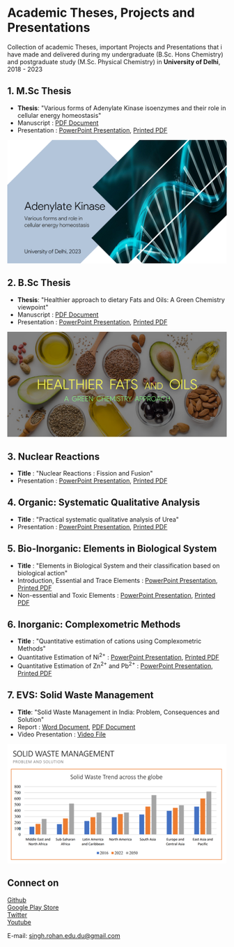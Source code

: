 # Academic Theses, Projects and Presentations

Collection of academic Theses, important Projects and Presentations that i have made and delivered during my undergraduate (B.Sc. Hons Chemistry) and postgraduate study (M.Sc. Physical Chemistry) in **University of Delhi**, 2018 - 2023

## 1. M.Sc Thesis
* **Thesis**: "Various forms of Adenylate Kinase isoenzymes and their role in cellular energy homeostasis"
* Manuscript : [PDF Document](1.%20M.Sc%20Thesis%20-%20Adenylate%20Kinase%20Isoenzymes/Article%20-%20Adenylate%20Kinase%20Isoenzymes%20and%20Cellular%20Energy%20Homeostasis.pdf)
* Presentation : [PowerPoint Presentation](1.%20M.Sc%20Thesis%20-%20Adenylate%20Kinase%20Isoenzymes/Presentation-%20Adenylate%20Kinase%20Isoenzymes%20and%20Cellular%20Energy%20Homeostasis.pptx), [Printed PDF](1.%20M.Sc%20Thesis%20-%20Adenylate%20Kinase%20Isoenzymes/Presentation%20Print%20-%20Adenylate%20Kinase%20Isoenzymes%20and%20Cellular%20Energy%20Homeostasis.pdf)

<p align="center">
    <img src="1. M.Sc Thesis - Adenylate Kinase Isoenzymes/cover.png" width="700" />
</p>

## 2. B.Sc Thesis
* **Thesis**: "Healthier approach to dietary Fats and Oils: A Green Chemistry viewpoint"
* Manuscript : [PDF Document](2.%20B.Sc%20Thesis%20-%20Healthier%20approach%20to%20dietary%20Fats/Article%20-%20Healthier%20approach%20to%20dietary%20Fats.pdf)
* Presentation : [PowerPoint Presentation](2.%20B.Sc%20Thesis%20-%20Healthier%20approach%20to%20dietary%20Fats/Presentation%20-%20Healthier%20approach%20to%20dietary%20Fats.pptx), [Printed PDF](2.%20B.Sc%20Thesis%20-%20Healthier%20approach%20to%20dietary%20Fats/Presentation%20Print%20-%20Healthier%20approach%20to%20dietary%20Fats.pdf)

<p align="center">
    <img src="2. B.Sc Thesis - Healthier approach to dietary Fats/cover.png" width="700" />
</p>

## 3. Nuclear Reactions
* **Title** : "Nuclear Reactions : Fission and Fusion" 
* Presentation : [PowerPoint Presentation](3.%20Nuclear%20Reactions/Presentation%20-%20Nuclear%20Reactions.pptx), [Printed PDF](3.%20Nuclear%20Reactions/Presentation%20Print%20-%20Nuclear%20Reactions.pdf)

## 4. Organic: Systematic Qualitative Analysis
* **Title** : "Practical systematic qualitative analysis of Urea"
* Presentation : [PowerPoint Presentation](4.%20Organic%20-%20Systematic%20Qualitative%20Analysis/Presentation%20-%20Systematic%20Qualitative%20Analysis%20(Urea).pptx), [Printed PDF](4.%20Organic%20-%20Systematic%20Qualitative%20Analysis/Presentation%20Print%20-%20Systematic%20Qualitative%20Analysis%20(Urea).pdf)

## 5. Bio-Inorganic: Elements in Biological System 
* **Title** : "Elements in Biological System and their classification based on biological action"
* Introduction, Essential and Trace Elements : [PowerPoint Presentation](5.%20Bioinorganic%20-%20Elements%20in%20Biologocal%20Systems/Presentation%20-%20Elements%20in%20Biological%20Systems.pptx), [Printed PDF](5.%20Bioinorganic%20-%20Elements%20in%20Biologocal%20Systems/Presentation%20Print%20-%20Elements%20in%20Biological%20Systems.pdf)
* Non-essential and Toxic Elements : [PowerPoint Presentation](5.%20Bioinorganic%20-%20Elements%20in%20Biologocal%20Systems/Presenation%20-%20Non-Essential%20and%20Toxic%20Elements.pptx), [Printed PDF](5.%20Bioinorganic%20-%20Elements%20in%20Biologocal%20Systems/Presenation%20Print%20-%20Non-Essential%20and%20Toxic%20Elements.pdf)

## 6. Inorganic: Complexometric Methods
* **Title** : "Quantitative estimation of cations using Complexometric Methods"
* Quantitative Estimation of Ni<sup>2+</sup> : [PowerPoint Presentation](6.%20Inorganic%20-%20Complexometric%20estimation%20of%20cations/Presentation%20-%20Estimation%20of%20Ni+2.pptx), [Printed PDF](6.%20Inorganic%20-%20Complexometric%20estimation%20of%20cations/Presentation%20Print%20-%20Estimation%20of%20Ni+2.pdf)
* Quantitative Estimation of Zn<sup>2+</sup> and Pb<sup>2+</sup> : [PowerPoint Presentation](6.%20Inorganic%20-%20Complexometric%20estimation%20of%20cations/Presenattion%20-%20Estimation%20of%20Zn+2%20and%20Pb+2.pptx), [Printed PDF](6.%20Inorganic%20-%20Complexometric%20estimation%20of%20cations/Presentation%20Print%20-%20Estimation%20of%20Zn+2%20and%20Pb+2.pdf)

## 7. EVS: Solid Waste Management
* **Title**: "Solid Waste Management in India: Problem, Consequences and Solution"
* Report : [Word Document](7.%20EVS%20-%20Solid%20Waste%20Management/Report%20-%20Solid%20Waste%20Management.docx), [PDF Document](7.%20EVS%20-%20Solid%20Waste%20Management/Report%20Print%20-%20Solid%20Waste%20Management.pdf)
* Video Presentation : [Video File](7.%20EVS%20-%20Solid%20Waste%20Management/Video%20Presentation-%20Solid%20Waste%20Management.mp4)

<p align="center">
    <img src="7. EVS - Solid Waste Management/Stats.png" width="700" />
</p>

## Connect on
[Github](https://github.com/ChauhanRohan-RC/)  
[Google Play Store](https://play.google.com/store/apps/dev?id=7315303590538030232)  
[Twitter](https://twitter.com/0rc_studio)  
[Youtube](https://www.youtube.com/channel/UCmyvutGWtyBRva_jrZfyORA)  

E-mail: singh.rohan.edu.du@gmail.com